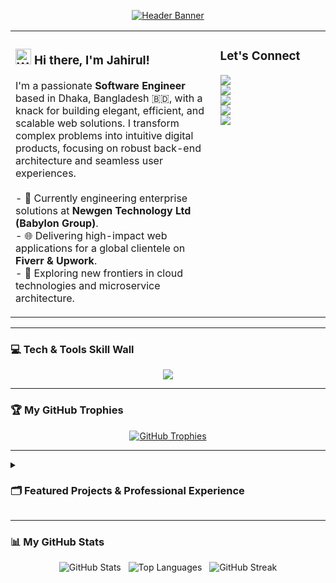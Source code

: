 <p align="center">
  <a href="https://git.io/typing-svg">
    <img src="https://capsule-render.vercel.app/api?type=wave&color=5865F2&height=250&section=header&text=Md.%20Jahirul%20Islam&desc=Software%20Engineer%20%7C%20Full-Stack%20Developer&fontAlignY=40&fontSize=60&animation=fadeIn" alt="Header Banner" />
  </a>
</p>

<table>
  <tr>
    <td valign="top" width="65%">
      <h3>
        <img src="https://raw.githubusercontent.com/Tarikul-Islam-Anik/Animated-Fluent-Emojis/master/Emojis/Hand%20gestures/Waving%20Hand.png" alt="Waving Hand" width="25" height="25" /> 
        Hi there, I'm Jahirul!
      </h3>
      <p>
        I'm a passionate <strong>Software Engineer</strong> based in Dhaka, Bangladesh 🇧🇩, with a knack for building elegant, efficient, and scalable web solutions. I transform complex problems into intuitive digital products, focusing on robust back-end architecture and seamless user experiences.
        <br/><br/>
        - 🏢 Currently engineering enterprise solutions at <strong>Newgen Technology Ltd (Babylon Group)</strong>.
        <br/>
        - 🌐 Delivering high-impact web applications for a global clientele on <strong>Fiverr & Upwork</strong>.
        <br/>
        - 🚀 Exploring new frontiers in cloud technologies and microservice architecture.
      </p>
    </td>
    <td valign="top" width="35%">
      <h3>Let's Connect</h3>
      <p align="left">
        <a href="https://www.linkedin.com/in/jahirul555/"><img src="https://img.shields.io/badge/LinkedIn-0A66C2?style=for-the-badge&logo=linkedin&logoColor=white" /></a>
        <br/>
        <a href="mailto:mdjoherul50@gmail.com"><img src="https://img.shields.io/badge/Gmail-D14836?style=for-the-badge&logo=gmail&logoColor=white" /></a>
        <br/>
        <a href="https://www.fiverr.com/jahirul555"><img src="https://img.shields.io/badge/Fiverr-1DBF73?style=for-the-badge&logo=fiverr&logoColor=white" /></a>
        <br/>
        <a href="https://www.upwork.com/freelancers/~011d47900371655504"><img src="https://img.shields.io/badge/Upwork-6FDA44?style=for-the-badge&logo=upwork&logoColor=white" /></a>
        <br/>
        <a href="https://x.com/jahirul555"><img src="https://img.shields.io/badge/Twitter%20(X)-000000?style=for-the-badge&logo=x&logoColor=white" /></a>
      </p>
    </td>
  </tr>
</table>

---

### 💻 Tech & Tools Skill Wall

<p align="center">
  <a href="https://skillicons.dev">
    <img src="https://skillicons.dev/icons?i=python,django,flask,php,laravel,html,css,javascript,mysql,postgres,git,github,vscode,wordpress,woocommerce&perline=8" />
  </a>
</p>

---

### 🏆 My GitHub Trophies

<p align="center">
  <a href="https://github.com/ryo-ma/github-profile-trophy">
    <img src="https://github-profile-trophy.vercel.app/?username=mdjoherul50&theme=dracula&column=7&no-frame=true&no-bg=true" alt="GitHub Trophies" />
  </a>
</p>

---

<details>
<summary><h3><b>🗂️ Featured Projects & Professional Experience</b></h3></summary>
<br/>

### <img src="https://raw.githubusercontent.com/Tarikul-Islam-Anik/Animated-Fluent-Emojis/master/Emojis/Objects/Rocket.png" alt="Rocket" width="25" height="25" /> My Featured Projects
<table>
  <tr>
    <td width="50%">
      <h4 align="center">Customer Support System</h4>
      <p align="center">
        A complete ticket management system with agent roles, departments, and a dedicated customer portal for tracking support requests.
      </p>
      <p align="center">
        <code>Laravel</code> <code>PHP</code> <code>MySQL</code> <code>JavaScript</code>
      </p>
      <p align="center">
        <a href="https://github.com/mdjoherul50"><img src="https://img.shields.io/badge/View_Code-181717?style=for-the-badge&logo=github&logoColor=white"></a>
      </p>
    </td>
    <td width="50%">
      <h4 align="center">Online Training Monitoring System</h4>
      <p align="center">
        A Laravel-based monitoring system designed to track corporate training sessions, participant progress, and feedback.
      </p>
       <p align="center">
        <code>Laravel</code> <code>PHP</code> <code>Blade</code> <code>MySQL</code>
      </p>
      <p align="center">
        <a href="https://github.com/mdjoherul50"><img src="https://img.shields.io/badge/View_Code-181717?style=for-the-badge&logo=github&logoColor=white"></a>
      </p>
    </td>
  </tr>
  <tr>
    <td width="50%">
      <h4 align="center">Multi-Calendar Converter</h4>
      <p align="center">
        A versatile utility app to convert dates between Gregorian, Bengali, and Hijri calendars, plus Age & Currency converter tools.
      </p>
       <p align="center">
        <code>HTML</code> <code>CSS</code> <code>JavaScript</code>
      </p>
      <p align="center">
        <a href="https://github.com/mdjoherul50"><img src="https://img.shields.io/badge/View_Code-181717?style=for-the-badge&logo=github&logoColor=white"></a>
      </p>
    </td>
     <td width="50%">
      <h4 align="center">Personal Portfolio Website</h4>
      <p align="center">
        A modern, responsive portfolio website showcasing my skills, professional experience, and key projects to visitors.
      </p>
       <p align="center">
        <code>HTML</code> <code>CSS</code> <code>JavaScript</code> <code>GitHub Pages</code>
      </p>
      <p align="center">
        <a href="https://mdjoherul50.github.io/portfolio/"><img src="https://img.shields.io/badge/Live_Demo-FF7139?style=for-the-badge&logo=Firefox-Browser&logoColor=white"></a>
      </p>
    </td>
  </tr>
</table>

<br/>

### <img src="https://raw.githubusercontent.com/Tarikul-Islam-Anik/Animated-Fluent-Emojis/master/Emojis/Objects/Briefcase.png" alt="Briefcase" width="25" height="25" /> Professional Experience
<ul>
  <li><strong>Software Engineer @ Newgen Technology Ltd (Babylon Group)</strong> | <em>Apr 2023 – Present</em></li>
  <li><strong>Freelance Web Developer @ Fiverr & Upwork</strong> | <em>2020 – Present</em></li>
</ul>
</details>

---

### 📊 My GitHub Stats

<p align="center">
  <img src="https://github-readme-stats.vercel.app/api?username=mdjoherul50&show_icons=true&theme=dracula&hide_border=true&count_private=true" alt="GitHub Stats" />
  &nbsp;
  <img src="https://github-readme-stats.vercel.app/api/top-langs/?username=mdjoherul50&layout=compact&theme=dracula&hide_border=true" alt="Top Languages" />
  &nbsp;
  <img src="https://github-readme-streak-stats.herokuapp.com/?user=mdjoherul50&theme=dracula&hide_border=true" alt="GitHub Streak" />
</p>
